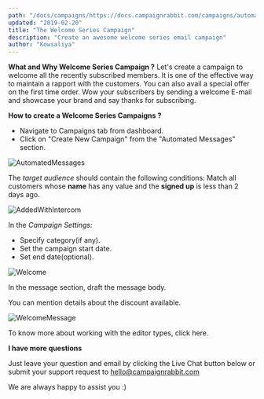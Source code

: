 ```yaml
---
path: "/docs/campaigns/https://docs.campaignrabbit.com/campaigns/automated-campaigns/the-welcome-series-campaign"
updated: "2019-02-20"
title: "The Welcome Series Campaign"
description: "Create an awesome welcome series email campaign"
author: "Kowsaliya"
---
```

**What and Why Welcome Series Campaign ?**
Let's create a campaign to welcome all the recently subscribed members.
It is one of the effective way to maintain a rapport with the customers.
You can also avail a special offer on the first time order.
Wow your subscribers by sending a welcome E-mail and showcase your brand and say thanks for subscribing.

**How to create a Welcome Series Campaigns ?**
* Navigate to Campaigns tab from dashboard.
* Click on "Create New Campaign" from the "Automated Messages" section. 

![AutomatedMessages](https://raw.githubusercontent.com/shreegowtham27/site-1/dev_v2/src/images/docs/campaigns/automated-campaigns/AutomatedMessages.png)

The *target audience* should contain the following conditions:
Match all customers whose **name** has any value and the **signed up** is less than 2 days ago.

![AddedWithIntercom](https://downloads.intercomcdn.com/i/o/90925182/0a10cb98b271791d5cc571c4/e867dfc40d14f1344e96974cff259b160cd29452cc7321f0cf18f8691894f32fWelcomeSeries.png)

In the *Campaign Settings:*
* Specify category(if any).
* Set the campaign start date.
* Set end date(optional).

![Welcome](https://raw.githubusercontent.com/shreegowtham27/site-1/dev_v2/src/images/docs/campaigns/automated-campaigns/welcome.png)

In the message section, draft the message body. 

You can mention details about the discount available.

![WelcomeMessage](https://raw.githubusercontent.com/shreegowtham27/site-1/dev_v2/src/images/docs/campaigns/automated-campaigns/welcome_message.png)

To know more about working with the editor types, click <link-text url="https://docs.campaignrabbit.com/campaigns/working-with-editor" target="_blank" rel="noopener">here.</link-text>

**I have more questions**

Just leave your question and email by clicking the Live Chat button below or submit your support request to <hello@campaignrabbit.com>

We are always happy to assist you :)